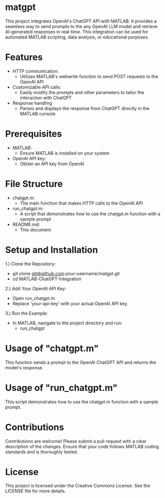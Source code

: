 # matgpt

This project integrates OpenAI's ChatGPT API with MATLAB. It provides a seamless way to send prompts to the any OpenAI LLM model and retrieve AI-generated responses in real-time. This integration can be used for automated MATLAB scripting, data analysis, or educational purposes.

# Features
* HTTP communication:
  * Utilizes MATLAB's webwrite function to send POST requests to the OpenAI API
* Customizable API calls:
  * Easily modify the prompts and other parameters to tailor the interaction with ChatGPT
* Response handling
  * Parses and displays the response from ChatGPT directly in the MATLAB console

# Prerequisites
* MATLAB:
  * Ensure MATLAB is installed on your system
* OpenAI API key:
  * Obtain an API key from OpenAI

# File Structure
* chatgpt.m:
  * The main function that makes HTTP calls to the OpenAI API
* run_chatgpt.m:
  * A script that demonstrates how to use the chatgpt.m function with a sample prompt
* README.md:
  * This document

# Setup and Installation
1.) Clone the Repository:
* git clone git@github.com:your-username/matgpt.git
* cd MATLAB-ChatGPT-Integration

2.) Add Your OpenAI API Key:
* Open run_chatgpt.m.
* Replace 'your-api-key' with your actual OpenAI API key.

3.) Run the Example:
* In MATLAB, navigate to the project directory and run:
  * run_chatgpt

# Usage of "chatgpt.m"
This function sends a prompt to the OpenAI ChatGPT API and returns the model's response.

# Usage of "run_chatgpt.m"
This script demonstrates how to use the chatgpt.m function with a sample prompt.

# Contributions 
Contributions are welcome! Please submit a pull request with a clear description of the changes. Ensure that your code follows MATLAB coding standards and is thoroughly tested.

# License
This project is licensed under the Creative Commons License. See the LICENSE file for more details.

